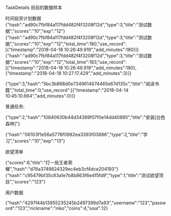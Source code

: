 TaskDetails 目前的数据样本

时间投资计划数据
{"hash":"ad90c7fbf84a117fdd482f4f3208f12d","type":3,"title":"测试数据","scores":"10","exp":"12"}
{"hash":"ad90c7fbf84a117fdd482f4f3208f12d","type":3,"title":"测试数据","scores":"10","exp":"12","total_time":180,"use_record":[{"timestamp":"2018-04-18 10:26:49.919","add_minutes":180}]}
{"hash":"ad90c7fbf84a117fdd482f4f3208f12d","type":3,"title":"测试数据","scores":"10","exp":"12","total_time":183,"use_record":[{"timestamp":"2018-04-18 10:26:49.919","add_minutes":180},{"timestamp":"2018-04-18 10:27:17.429","add_minutes":3}]}

{"type":3,"hash":"5bc3b868d0e7349614674465e67d135c","title":"阅读书籍","total_time":0,"use_record":[{"timestamp":"2018-04-14 10:45:10.664","add_minutes":0}]}

普通任务:

{"type":2,"hash":"10840630b44d34369f07f0e14dd40895","title":"安装[白色森林]"}

{"hash":"06103f1e56a5776f0982ea3393f03686","type":2,"title":"学习","scores":"10","exp":"13"}





欲望清单

{"scores":6,"title":"打一局王者荣耀","hash":"d76a3749824329ec4eb3cf4dce204193"}
{"hash":"c95479bf35c83a1e7b8b863f6e4f5fd9","type":1,"title":"测试欲望项目","scores":"123"}

用户数据

{"hash":"4297f44b13955235245b2497399d7a93","username":"123","password":"123","nickname":"niko","coins":4,"soul":12}